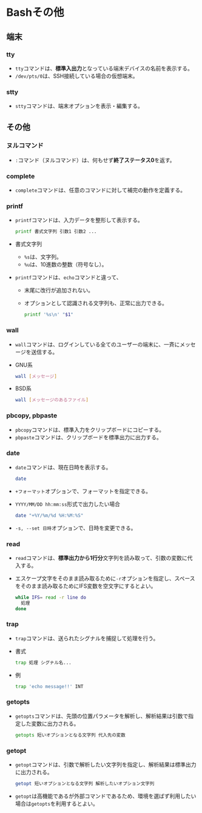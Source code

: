 # Bashその他

## 端末

### tty

- `tty`コマンドは、**標準入出力**となっている端末デバイスの名前を表示する。
- `/dev/pts/0`は、SSH接続している場合の仮想端末。

### stty

- `stty`コマンドは、端末オプションを表示・編集する。

## その他

### ヌルコマンド

- `:`コマンド（ヌルコマンド）は、何もせず**終了ステータス0**を返す。

### complete

- `complete`コマンドは、任意のコマンドに対して補完の動作を定義する。

### printf

- `printf`コマンドは、入力データを整形して表示する。

  ```bash
  printf 書式文字列 引数1 引数2 ...
  ```

- 書式文字列
  - `%s`は、文字列。
  - `%u`は、10進数の整数（符号なし）。
- `printf`コマンドは、`echo`コマンドと違って、
  - 末尾に改行が追加されない。
  - オプションとして認識される文字列も、正常に出力できる。

    ```bash
    printf '%s\n' "$1"
    ```

### wall

- `wall`コマンドは、ログインしている全てのユーザーの端末に、一斉にメッセージを送信する。
- GNU系

  ```bash
  wall [メッセージ]
  ```

- BSD系

  ```bash
  wall [メッセージのあるファイル]
  ```

### pbcopy, pbpaste

- `pbcopy`コマンドは、標準入力をクリップボードにコピーする。
- `pbpaste`コマンドは、クリップボードを標準出力に出力する。

### date

- `date`コマンドは、現在日時を表示する。

  ```bash
  date
  ```

- `+フォーマット`オプションで、フォーマットを指定できる。
- `YYYY/MM/DD hh:mm:ss`形式で出力したい場合

  ```bash
  date "+%Y/%m/%d %H:%M:%S"
  ```

- `-s, --set 日時`オプションで、日時を変更できる。

### read

- `read`コマンドは、**標準出力から1行分**文字列を読み取って、引数の変数に代入する。
- エスケープ文字をそのまま読み取るために`-r`オプションを指定し、スペースをそのまま読み取るためにIFS変数を空文字にするとよい。

  ```bash
  while IFS= read -r line do
    処理
  done
  ```

### trap

- `trap`コマンドは、送られたシグナルを捕捉して処理を行う。
- 書式

  ```bash
  trap 処理 シグナル名...
  ```

- 例

  ```bash
  trap 'echo message!!' INT
  ```

### getopts

- `getopts`コマンドは、先頭の位置パラメータを解析し、解析結果は引数で指定した変数に出力される。

  ```bash
  getopts 短いオプションとなる文字列 代入先の変数
  ```

### getopt

- `getopt`コマンドは、引数で解析したい文字列を指定し、解析結果は標準出力に出力される。

  ```bash
  getopt 短いオプションとなる文字列 解析したいオプション文字列
  ```

- `getopt`は高機能であるが外部コマンドであるため、環境を選ばず利用したい場合は`getopts`を利用するとよい。
